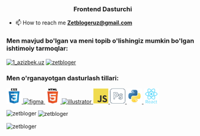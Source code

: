 <h3 align="center">Frontend Dasturchi</h3>

- 📫 How to reach me **Zetblogeruz@gmail.com**

<h3 align="left">Men mavjud bo'lgan va meni topib o'lishingiz mumkin bo'lgan ishtimoiy tarmoqlar:</h3>
<p align="left">
<a href="https://instagram.com/1_azizbek.uz" target="blank"><img align="center" src="https://raw.githubusercontent.com/rahuldkjain/github-profile-readme-generator/master/src/images/icons/Social/instagram.svg" alt="1_azizbek.uz" height="30" width="40" /></a>
<a href="https://www.youtube.com/c/zetbloger" target="blank"><img align="center" src="https://raw.githubusercontent.com/rahuldkjain/github-profile-readme-generator/master/src/images/icons/Social/youtube.svg" alt="zetbloger" height="30" width="40" /></a>
</p>

<h3 align="left">Men o'rganayotgan dasturlash tillari:</h3>
<p align="left"> <a href="https://www.w3schools.com/css/" target="_blank" rel="noreferrer"> <img src="https://raw.githubusercontent.com/devicons/devicon/master/icons/css3/css3-original-wordmark.svg" alt="css3" width="40" height="40"/> </a> <a href="https://www.figma.com/" target="_blank" rel="noreferrer"> <img src="https://www.vectorlogo.zone/logos/figma/figma-icon.svg" alt="figma" width="40" height="40"/> </a> <a href="https://www.w3.org/html/" target="_blank" rel="noreferrer"> <img src="https://raw.githubusercontent.com/devicons/devicon/master/icons/html5/html5-original-wordmark.svg" alt="html5" width="40" height="40"/> </a> <a href="https://www.adobe.com/in/products/illustrator.html" target="_blank" rel="noreferrer"> <img src="https://www.vectorlogo.zone/logos/adobe_illustrator/adobe_illustrator-icon.svg" alt="illustrator" width="40" height="40"/> </a> <a href="https://developer.mozilla.org/en-US/docs/Web/JavaScript" target="_blank" rel="noreferrer"> <img src="https://raw.githubusercontent.com/devicons/devicon/master/icons/javascript/javascript-original.svg" alt="javascript" width="40" height="40"/> </a> <a href="https://www.photoshop.com/en" target="_blank" rel="noreferrer"> <img src="https://raw.githubusercontent.com/devicons/devicon/master/icons/photoshop/photoshop-line.svg" alt="photoshop" width="40" height="40"/> </a> <a href="https://www.python.org" target="_blank" rel="noreferrer"> <img src="https://raw.githubusercontent.com/devicons/devicon/master/icons/python/python-original.svg" alt="python" width="40" height="40"/> </a> <a href="https://reactjs.org/" target="_blank" rel="noreferrer"> <img src="https://raw.githubusercontent.com/devicons/devicon/master/icons/react/react-original-wordmark.svg" alt="react" width="40" height="40"/> </a> </p>

<p><img align="left" src="https://github-readme-stats.vercel.app/api/top-langs?username=zetbloger&show_icons=true&locale=en&layout=compact" alt="zetbloger" /></p>

<p>&nbsp;<img align="center" src="https://github-readme-stats.vercel.app/api?username=zetbloger&show_icons=true&locale=en" alt="zetbloger" /></p>

<p><img align="center" src="https://github-readme-streak-stats.herokuapp.com/?user=zetbloger&" alt="zetbloger" /></p>
